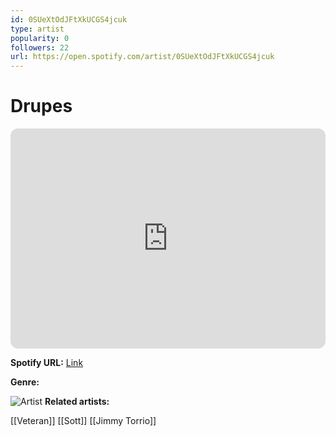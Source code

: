 ```yaml
---
id: 0SUeXtOdJFtXkUCGS4jcuk
type: artist
popularity: 0
followers: 22
url: https://open.spotify.com/artist/0SUeXtOdJFtXkUCGS4jcuk
---
```

# Drupes

<iframe style="border-radius:12px" src="https://open.spotify.com/embed/artist/0SUeXtOdJFtXkUCGS4jcuk" width="100%" height="352" frameBorder="0" allowfullscreen="" allow="autoplay; clipboard-write; encrypted-media; fullscreen; picture-in-picture" loading="lazy"></iframe>

**Spotify URL:** [Link](https://open.spotify.com/artist/0SUeXtOdJFtXkUCGS4jcuk)

**Genre:** 

![Artist]()
**Related artists:**

[[Veteran]]
[[Sott]]
[[Jimmy Torrio]]
